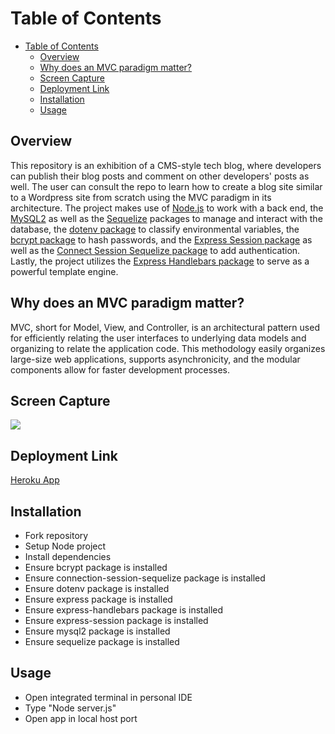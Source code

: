 # Table of Contents

- [Table of Contents](#table-of-contents)
  - [Overview](#overview)
  - [Why does an MVC paradigm matter?](#why-does-an-mvc-paradigm-matter)
  - [Screen Capture](#screen-capture)
  - [Deployment Link](#deployment-link)
  - [Installation](#installation)
  - [Usage](#usage)
  
## Overview
 This repository is an exhibition of a CMS-style tech blog, where developers can publish their blog posts and comment on other developers' posts as well. The user can consult the repo to learn how to create a blog site similar to a Wordpress site from scratch using the MVC paradigm in its architecture. The project makes use of <a href="https://nodejs.org/en/" target="_blank">Node.js</a> to work with a back end, the <a href="https://www.npmjs.com/package/mysql2" target="_blank">MySQL2</a> as well as the <a href="https://www.npmjs.com/package/sequelize" target="_blank">Sequelize</a> packages to manage and interact with the database, the <a href="https://www.npmjs.com/package/dotenv" target="_blank">dotenv package</a> to classify environmental variables, the <a href="https://www.npmjs.com/package/bcrypt" target="_blank">bcrypt package</a> to hash passwords,  and the <a href="https://www.npmjs.com/package/express-session" target="_blank">Express Session package</a> as well as the <a href="https://www.npmjs.com/package/connect-session-sequelize" target="_blank">Connect Session Sequelize package</a> to add authentication.   Lastly, the project utilizes the <a href="https://www.npmjs.com/package/express-handlebars" target="_blank">Express Handlebars package</a> to serve as a powerful template engine.


## Why does an MVC paradigm matter?
 MVC, short for Model, View, and Controller, is an architectural pattern used for efficiently relating the user interfaces to underlying data models and organizing to relate the application code. This methodology easily organizes large-size web applications, supports asynchronicity, and the modular components allow for faster development processes. 

## Screen Capture
![](https://user-images.githubusercontent.com/81927296/204045176-ddfad56b-1681-4e56-9b09-8f625fd65e98.gif)

## Deployment Link
[Heroku App](https://techh-bloggg.herokuapp.com/)

## Installation

  - Fork repository
  - Setup Node project
  - Install dependencies
  - Ensure bcrypt package is installed
  - Ensure connection-session-sequelize package is installed
  - Ensure dotenv package is installed
  - Ensure express package is installed
  - Ensure express-handlebars package is installed
  - Ensure express-session package is installed
  - Ensure mysql2 package is installed
  - Ensure sequelize package is installed
  
## Usage

  - Open integrated terminal in personal IDE
  - Type "Node server.js"
  - Open app in local host port
